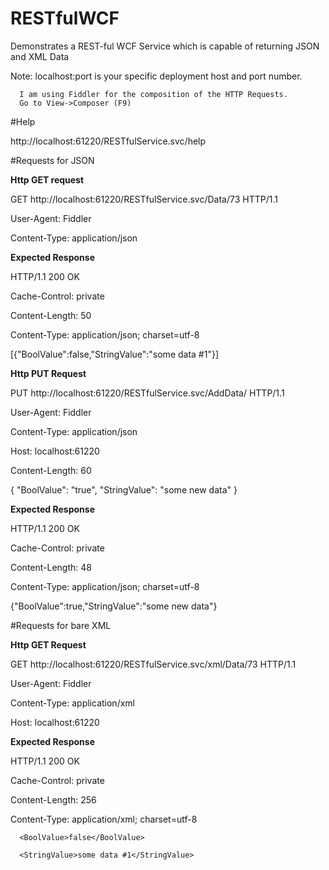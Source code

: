 # RESTfulWCF
Demonstrates a REST-ful WCF Service which is capable of returning JSON and XML Data

Note: localhost:port is your specific deployment host and port number.

      I am using Fiddler for the composition of the HTTP Requests. 
      Go to View->Composer (F9)
  

#Help

http://localhost:61220/RESTfulService.svc/help

#Requests for JSON

**Http GET request**

GET http://localhost:61220/RESTfulService.svc/Data/73 HTTP/1.1

User-Agent: Fiddler

Content-Type: application/json

**Expected Response**

HTTP/1.1 200 OK

Cache-Control: private

Content-Length: 50

Content-Type: application/json; charset=utf-8

[{"BoolValue":false,"StringValue":"some data #1"}]

**Http PUT Request**

PUT http://localhost:61220/RESTfulService.svc/AddData/ HTTP/1.1

User-Agent: Fiddler

Content-Type: application/json

Host: localhost:61220

Content-Length: 60

{
 "BoolValue": "true",
 "StringValue": "some new data"
}

**Expected Response**

HTTP/1.1 200 OK

Cache-Control: private

Content-Length: 48

Content-Type: application/json; charset=utf-8

{"BoolValue":true,"StringValue":"some new data"}

#Requests for bare XML

**Http GET Request**

GET http://localhost:61220/RESTfulService.svc/xml/Data/73 HTTP/1.1

User-Agent: Fiddler

Content-Type: application/xml

Host: localhost:61220


**Expected Response**

HTTP/1.1 200 OK

Cache-Control: private

Content-Length: 256

Content-Type: application/xml; charset=utf-8

<ArrayOfCompositeType xmlns="http://schemas.datacontract.org/2004/07/ServiceLayer" xmlns:i="http://www.w3.org/2001/XMLSchema-instance">
<CompositeType>

      <BoolValue>false</BoolValue>
      
      <StringValue>some data #1</StringValue>
      
</CompositeType></ArrayOfCompositeType>
